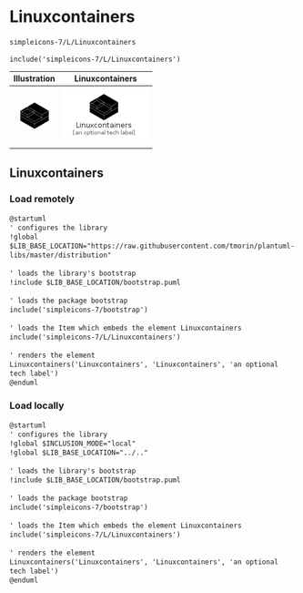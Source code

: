 # Linuxcontainers


```text
simpleicons-7/L/Linuxcontainers
```

```text
include('simpleicons-7/L/Linuxcontainers')
```



| Illustration | Linuxcontainers |
| :---: | :---: |
| ![illustration for Illustration](../../simpleicons-7/L/Linuxcontainers.png) | ![illustration for Linuxcontainers](../../simpleicons-7/L/Linuxcontainers.Local.png) |




## Linuxcontainers

### Load remotely
```plantuml
@startuml
' configures the library
!global $LIB_BASE_LOCATION="https://raw.githubusercontent.com/tmorin/plantuml-libs/master/distribution"

' loads the library's bootstrap
!include $LIB_BASE_LOCATION/bootstrap.puml

' loads the package bootstrap
include('simpleicons-7/bootstrap')

' loads the Item which embeds the element Linuxcontainers
include('simpleicons-7/L/Linuxcontainers')

' renders the element
Linuxcontainers('Linuxcontainers', 'Linuxcontainers', 'an optional tech label')
@enduml
```

### Load locally
```plantuml
@startuml
' configures the library
!global $INCLUSION_MODE="local"
!global $LIB_BASE_LOCATION="../.."

' loads the library's bootstrap
!include $LIB_BASE_LOCATION/bootstrap.puml

' loads the package bootstrap
include('simpleicons-7/bootstrap')

' loads the Item which embeds the element Linuxcontainers
include('simpleicons-7/L/Linuxcontainers')

' renders the element
Linuxcontainers('Linuxcontainers', 'Linuxcontainers', 'an optional tech label')
@enduml
```

